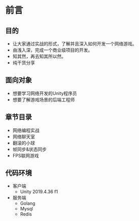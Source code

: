 # 前言

## 目的

- 让大家通过实战的形式，了解并且深入如何开发一个网络游戏。
- 由浅入深，完成一个商业级项目的开发。
- 知其然，再去知其所以然。
- 纯干货分享

## 面向对象

- 想要学习网络开发的Unity程序员
- 想要了解游戏场景的后端工程师

## 章节目录

- 网络编程实战
- 网络聊天室
- 翻滚的小球
- 帧同步&状态同步
- FPS联网游戏

## 代码环境

- 客户端
  - Unity 2019.4.36 f1
- 服务端
  - Golang 
  - Mysql
  - Redis
